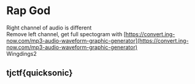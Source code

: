 # Rap God

Right channel of audio is different  
Remove left channel, get full spectogram with [https://convert.ing-now.com/mp3-audio-waveform-graphic-generator](https://convert.ing-now.com/mp3-audio-waveform-graphic-generator)  
Wingdings2

## tjctf{quicksonic}

